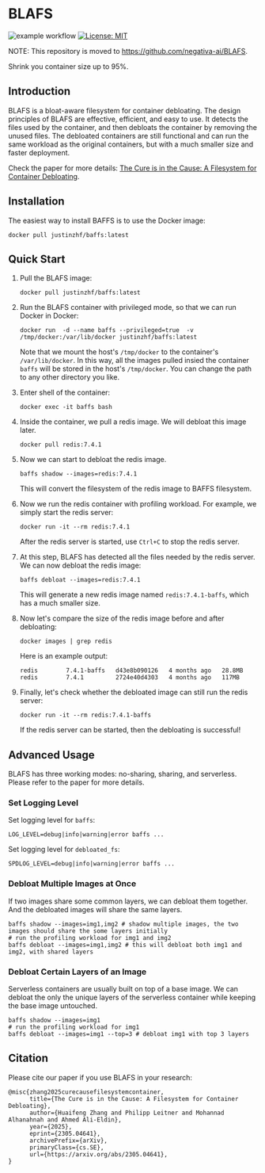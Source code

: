 # BLAFS

![example workflow](https://github.com/jzh18/BAFFS/actions/workflows/main.yml/badge.svg)
[![License: MIT](https://img.shields.io/badge/License-MIT-yellow.svg)](https://opensource.org/licenses/MIT)

NOTE: This repository is moved to https://github.com/negativa-ai/BLAFS.


Shrink you container size up to 95%.

## Introduction

BLAFS is a bloat-aware filesystem for container debloating.
The design principles of BLAFS are effective, efficient, and easy to use.
It detects the files used by the container, and then debloats the container by removing the unused files.
The debloated containers are still functional and can run the same workload as the original containers, but with a much smaller size and faster deployment.

Check the paper for more details: [The Cure is in the Cause: A Filesystem for Container Debloating](https://arxiv.org/abs/2305.04641).

## Installation

The easiest way to install BAFFS is to use the Docker image:
```
docker pull justinzhf/baffs:latest
```

## Quick Start

1. Pull the BLAFS image:
    ```
    docker pull justinzhf/baffs:latest
    ```
2. Run the BLAFS container with privileged mode, so that we can run Docker in Docker:
    ```
    docker run  -d --name baffs --privileged=true  -v /tmp/docker:/var/lib/docker justinzhf/baffs:latest
    ```
    Note that we mount the host's `/tmp/docker` to the container's `/var/lib/docker`. 
    In this way, all the images pulled insied the container `baffs` will be stored in the host's `/tmp/docker`.
    You can change the path to any other directory you like.
3. Enter shell of the container:
    ```
    docker exec -it baffs bash
    ``` 
4. Inside the container, we pull a redis image. We will debloat this image later.
    ```
    docker pull redis:7.4.1
    ```
5. Now we can start to debloat the redis image. 
    ```
    baffs shadow --images=redis:7.4.1
    ```
    This will convert the filesystem of the redis image to BAFFS filesystem.
6. Now we run the redis container with profiling workload. For example, we simply start the redis server:
    ```
    docker run -it --rm redis:7.4.1
    ```
    After the redis server is started, use `Ctrl+C` to stop the redis server.
7. At this step, BLAFS has detected all the files needed by the redis server. We can now debloat the redis image:
    ```
    baffs debloat --images=redis:7.4.1
    ```
    This will generate a new redis image named `redis:7.4.1-baffs`, which has a much smaller size.

8. Now let's compare the size of the redis image before and after debloating:
    ```
    docker images | grep redis
    ```
    Here is an example output:
    ```
    redis        7.4.1-baffs   d43e8b090126   4 months ago   28.8MB
    redis        7.4.1         2724e40d4303   4 months ago   117MB
    ```
9. Finally, let's check whether the debloated image can still run the redis server:
    ```
    docker run -it --rm redis:7.4.1-baffs
    ```
    If the redis server can be started, then the debloating is successful!

## Advanced Usage

BLAFS has three working modes: no-sharing, sharing, and serverless. 
Please refer to the paper for more details.

### Set Logging Level
Set logging level for `baffs`:
```
LOG_LEVEL=debug|info|warning|error baffs ...
```
Set logging level for `debloated_fs`:
```
SPDLOG_LEVEL=debug|info|warning|error baffs ...
```

### Debloat Multiple Images at Once
If two images share some common layers, we can debloat them together.
And the debloated images will share the same layers.


```
baffs shadow --images=img1,img2 # shadow multiple images, the two images should share the some layers initially
# run the profiling workload for img1 and img2
baffs debloat --images=img1,img2 # this will debloat both img1 and img2, with shared layers
```

### Debloat Certain Layers of an Image
Serverless containers are usually built on top of a base image.
We can debloat the only the unique layers of the serverless container while keeping the base image untouched.

```
baffs shadow --images=img1
# run the profiling workload for img1
baffs debloat --images=img1 --top=3 # debloat img1 with top 3 layers
```

## Citation
Please cite our paper if you use BLAFS in your research:
```
@misc{zhang2025curecausefilesystemcontainer,
      title={The Cure is in the Cause: A Filesystem for Container Debloating}, 
      author={Huaifeng Zhang and Philipp Leitner and Mohannad Alhanahnah and Ahmed Ali-Eldin},
      year={2025},
      eprint={2305.04641},
      archivePrefix={arXiv},
      primaryClass={cs.SE},
      url={https://arxiv.org/abs/2305.04641}, 
}
```

